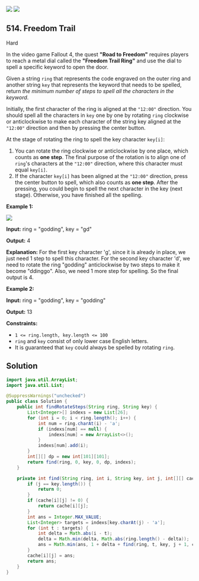[![](https://img.shields.io/github/stars/javadev/LeetCode-in-Java?label=Stars&style=flat-square)](https://github.com/javadev/LeetCode-in-Java)
[![](https://img.shields.io/github/forks/javadev/LeetCode-in-Java?label=Fork%20me%20on%20GitHub%20&style=flat-square)](https://github.com/javadev/LeetCode-in-Java/fork)

## 514\. Freedom Trail

Hard

In the video game Fallout 4, the quest **"Road to Freedom"** requires players to reach a metal dial called the **"Freedom Trail Ring"** and use the dial to spell a specific keyword to open the door.

Given a string `ring` that represents the code engraved on the outer ring and another string `key` that represents the keyword that needs to be spelled, return _the minimum number of steps to spell all the characters in the keyword_.

Initially, the first character of the ring is aligned at the `"12:00"` direction. You should spell all the characters in `key` one by one by rotating `ring` clockwise or anticlockwise to make each character of the string key aligned at the `"12:00"` direction and then by pressing the center button.

At the stage of rotating the ring to spell the key character `key[i]`:

1.  You can rotate the ring clockwise or anticlockwise by one place, which counts as **one step**. The final purpose of the rotation is to align one of `ring`'s characters at the `"12:00"` direction, where this character must equal `key[i]`.
2.  If the character `key[i]` has been aligned at the `"12:00"` direction, press the center button to spell, which also counts as **one step**. After the pressing, you could begin to spell the next character in the key (next stage). Otherwise, you have finished all the spelling.

**Example 1:**

![](https://assets.leetcode.com/uploads/2018/10/22/ring.jpg)

**Input:** ring = "godding", key = "gd"

**Output:** 4

**Explanation:** For the first key character 'g', since it is already in place, we just need 1 step to spell this character. For the second key character 'd', we need to rotate the ring "godding" anticlockwise by two steps to make it become "ddinggo". Also, we need 1 more step for spelling. So the final output is 4.

**Example 2:**

**Input:** ring = "godding", key = "godding"

**Output:** 13

**Constraints:**

*   `1 <= ring.length, key.length <= 100`
*   `ring` and `key` consist of only lower case English letters.
*   It is guaranteed that `key` could always be spelled by rotating `ring`.

## Solution

```java
import java.util.ArrayList;
import java.util.List;

@SuppressWarnings("unchecked")
public class Solution {
    public int findRotateSteps(String ring, String key) {
        List<Integer>[] indexs = new List[26];
        for (int i = 0; i < ring.length(); i++) {
            int num = ring.charAt(i) - 'a';
            if (indexs[num] == null) {
                indexs[num] = new ArrayList<>();
            }
            indexs[num].add(i);
        }
        int[][] dp = new int[101][101];
        return find(ring, 0, key, 0, dp, indexs);
    }

    private int find(String ring, int i, String key, int j, int[][] cache, List<Integer>[] indexs) {
        if (j == key.length()) {
            return 0;
        }
        if (cache[i][j] != 0) {
            return cache[i][j];
        }
        int ans = Integer.MAX_VALUE;
        List<Integer> targets = indexs[key.charAt(j) - 'a'];
        for (int t : targets) {
            int delta = Math.abs(i - t);
            delta = Math.min(delta, Math.abs(ring.length() - delta));
            ans = Math.min(ans, 1 + delta + find(ring, t, key, j + 1, cache, indexs));
        }
        cache[i][j] = ans;
        return ans;
    }
}
```